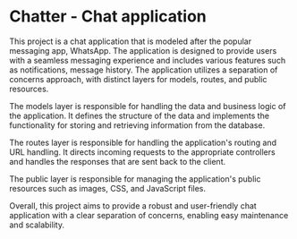 # Chatter - Chat application 
This project is a chat application that is modeled after the popular messaging app, WhatsApp. The application is designed to provide users with a seamless messaging experience and includes various features such as notifications, message history. The application utilizes a separation of concerns approach, with distinct layers for models, routes, and public resources.

The models layer is responsible for handling the data and business logic of the application. It defines the structure of the data and implements the functionality for storing and retrieving information from the database.

The routes layer is responsible for handling the application's routing and URL handling. It directs incoming requests to the appropriate controllers and handles the responses that are sent back to the client.

The public layer is responsible for managing the application's public resources such as images, CSS, and JavaScript files.

Overall, this project aims to provide a robust and user-friendly chat application with a clear separation of concerns, enabling easy maintenance and scalability.
